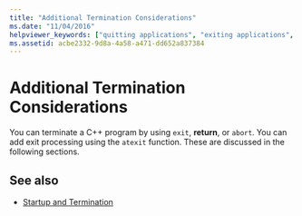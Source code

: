```yaml
---
title: "Additional Termination Considerations"
ms.date: "11/04/2016"
helpviewer_keywords: ["quitting applications", "exiting applications", "programs [C++], terminating"]
ms.assetid: acbe2332-9d8a-4a58-a471-dd652a837384
---
```

# Additional Termination Considerations

You can terminate a C++ program by using `exit`, **return**, or `abort`. You can add exit processing using the `atexit` function. These are discussed in the following sections.

## See also

- [Startup and Termination](../cpp/startup-and-termination-cpp.md)
